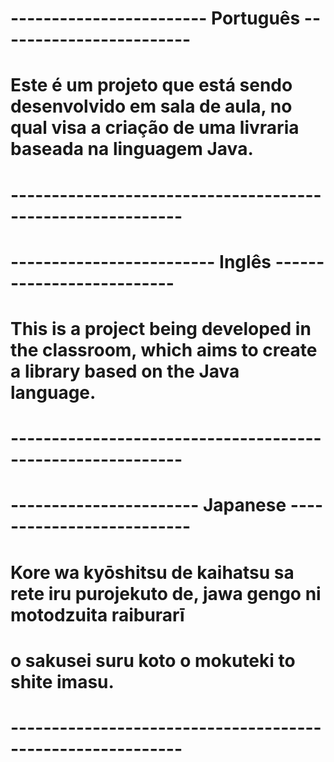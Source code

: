 # ------------------------ Português ------------------------ 
#
# Este é um projeto que está sendo desenvolvido em sala de aula, no qual visa a criação de uma livraria baseada na linguagem Java.
# 
# ----------------------------------------------------------- 
#
# ------------------------- Inglês -------------------------- 
#
# This is a project being developed in the classroom, which aims to create a library based on the Java language.
# 
# ----------------------------------------------------------- 
#
# ----------------------- Japanese -------------------------- 
#
# Kore wa kyōshitsu de kaihatsu sa rete iru purojekuto de, jawa gengo ni motodzuita raiburarī 
# o sakusei suru koto o mokuteki to shite imasu.
#
# ----------------------------------------------------------- 